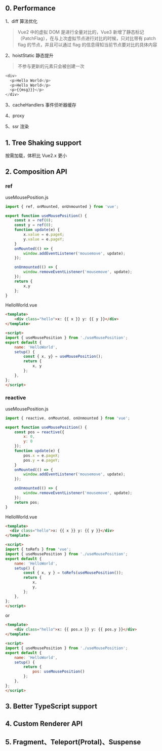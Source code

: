 ## 0. Performance
1、diff 算法优化

> Vue2 中的虚拟 DOM 是进行全量对比的，Vue3 新增了静态标记（PatchFlag），在与上次虚拟节点进行对比的时候，只对比带有 patch flag 的节点，并且可以通过 flag 的信息得知当前节点要对比的具体内容

2、hoistStatic 静态提升

> 不参与更新的元素只会被创建一次

```javascript
<div>
  <p>Hello World</p>
  <p>Hello World</p>
  <p>{{msg}}}</p>
</div>
```

3、cacheHandlers 事件侦听器缓存

4、proxy

5、ssr 渲染

## 1. Tree Shaking support
按需加载，体积比 Vue2.x 更小

## 2. Composition API

### ref

useMousePosition.js

```js
import { ref, onMounted, onUnmounted } from 'vue';

export function useMousePosition() {
    const x = ref(0);
    const y = ref(0);
    function update(e) {
        x.value = e.pageX;
        y.value = e.pageY;
    }
    onMounted(() => {
        window.addEventListener('mousemove', update);
    });

    onUnmounted(() => {
        window.removeEventListener('mousemove', update);
    });
    return {
        x,y
    };
}
```

HelloWorld.vue

```html
<template>
    <div class="hello">x: {{ x }} y: {{ y }}</div>
</template>

<script>
import { useMousePosition } from './useMousePosition';
export default {
    name: 'HelloWorld',
    setup() {
        const { x, y} = useMousePosition();
        return {
            x, y
        };
    },
};
</script>
```

### reactive

useMousePosition.js

```js
import { reactive, onMounted, onUnmounted } from 'vue';

export function useMousePosition() {
    const pos = reactive({
        x: 0,
        y: 0
    });
    function update(e) {
        pos.x = e.pageX;
        pos.y = e.pageY;
    }
    onMounted(() => {
        window.addEventListener('mousemove', update);
    });

    onUnmounted(() => {
        window.removeEventListener('mousemove', update);
    });
    return pos;
}
```

HelloWorld.vue

```html
<template>
  <div class="hello">x: {{ x }} y: {{ y }}</div>
</template>

<script>
import { toRefs } from 'vue';
import { useMousePosition } from './useMousePosition';
export default {
    name: 'HelloWorld',
    setup() {
        const { x, y } = toRefs(useMousePosition());
        return {
            x,
            y,
        };
    },
};
</script>
```

or

```html
<template>
    <div class="hello">x: {{ pos.x }} y: {{ pos.y }}</div>
</template>

<script>
import { useMousePosition } from './useMousePosition';
export default {
    name: 'HelloWorld',
    setup() {
        return {
            pos: useMousePosition()
        };
    },
};
</script>
```

## 3. Better TypeScript support

## 4. Custom Renderer API

## 5. Fragment、Teleport(Protal)、Suspense
